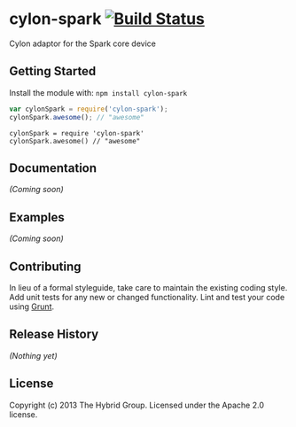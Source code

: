 # cylon-spark [![Build Status](https://secure.travis-ci.org/hybridgroup/cylon-spark.png?branch=master)](http://travis-ci.org/hybridgroup/cylon-spark)

Cylon adaptor for the Spark core device

## Getting Started
Install the module with: `npm install cylon-spark`

```javascript
var cylonSpark = require('cylon-spark');
cylonSpark.awesome(); // "awesome"
```

```coffee-script
cylonSpark = require 'cylon-spark'
cylonSpark.awesome() // "awesome"
```

## Documentation
_(Coming soon)_

## Examples
_(Coming soon)_

## Contributing
In lieu of a formal styleguide, take care to maintain the existing coding style. Add unit tests for any new or changed functionality. Lint and test your code using [Grunt](http://gruntjs.com/).

## Release History
_(Nothing yet)_

## License
Copyright (c) 2013 The Hybrid Group. Licensed under the Apache 2.0 license.
